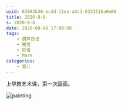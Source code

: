 ```yaml
---
uuid: 63983b30-ecdd-11ea-a3c3-0333518a0e00
title: 2020-8-8
s: 2020-8-8
date: 2020-08-08 17:09:00
tags:
	- 葫芦日记
	- 睡觉
	- 妙语
	- Mark
categories:
	- 育儿
---
```




上早教艺术课，第一次画画。

![painting](https://blog-assets.liupei.xin/assets/2020-8-8/painting.jpg-public)
